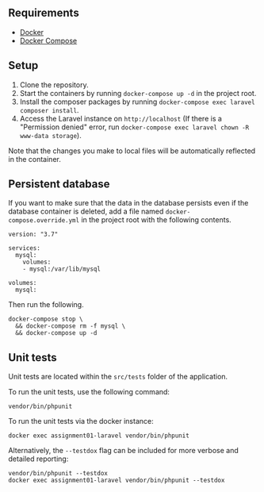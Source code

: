 ## Requirements
- [Docker](https://docs.docker.com/install)
- [Docker Compose](https://docs.docker.com/compose/install)

## Setup
1. Clone the repository.
1. Start the containers by running `docker-compose up -d` in the project root.
1. Install the composer packages by running `docker-compose exec laravel composer install`.
1. Access the Laravel instance on `http://localhost` (If there is a "Permission denied" error, run `docker-compose exec laravel chown -R www-data storage`).

Note that the changes you make to local files will be automatically reflected in the container. 

## Persistent database
If you want to make sure that the data in the database persists even if the database container is deleted, add a file named `docker-compose.override.yml` in the project root with the following contents.
```
version: "3.7"

services:
  mysql:
    volumes:
    - mysql:/var/lib/mysql

volumes:
  mysql:
```
Then run the following.
```
docker-compose stop \
  && docker-compose rm -f mysql \
  && docker-compose up -d
``` 

## Unit tests
Unit tests are located within the `src/tests` folder of the application.

To run the unit tests, use the following command:
```
vendor/bin/phpunit
```
To run the unit tests via the docker instance:
```
docker exec assignment01-laravel vendor/bin/phpunit
```

Alternatively, the `--testdox` flag can be included for more verbose and detailed reporting:
```
vendor/bin/phpunit --testdox
docker exec assignment01-laravel vendor/bin/phpunit --testdox
```
